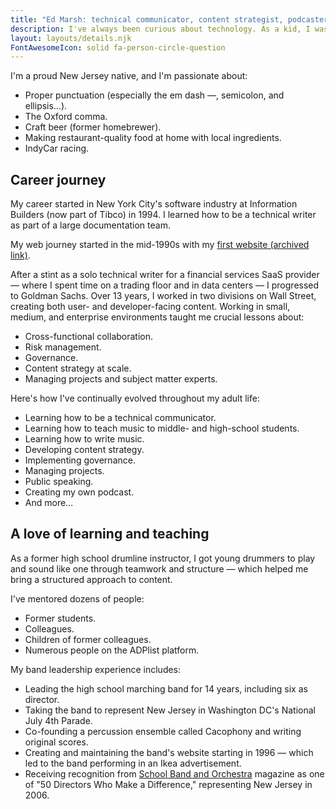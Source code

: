 ```yaml
---
title: "Ed Marsh: technical communicator, content strategist, podcaster, mentor"
description: I've always been curious about technology. As a kid, I was the one who pushed all the buttons to see what would happen. That curiosity led to some scolding and an award-winning career in technical communication.
layout: layouts/details.njk
FontAwesomeIcon: solid fa-person-circle-question
---
```


I'm a proud New Jersey native, and I'm passionate about:

- Proper punctuation (especially the em dash &mdash;, semicolon, and ellipsis&hellip;).
- The Oxford comma.
- Craft beer (former homebrewer).
- Making restaurant-quality food at home with local ingredients.
- IndyCar racing.

## Career journey

My career started in New York City's software industry at Information Builders (now part of Tibco) in 1994. I learned how to be a technical writer as part of a large documentation team.

My web journey started in the mid-1990s with my [first website (archived link)](https://web.archive.org/web/19991008110914/http://www.geocities.com/SoHo/Cafe/8299/frameset.html).

After a stint as a solo technical writer for a financial services SaaS provider &mdash; where I spent time on a trading floor and in data centers &mdash; I progressed to Goldman Sachs. Over 13 years, I worked in two divisions on Wall Street, creating both user- and developer-facing content. Working in small, medium, and enterprise environments taught me crucial lessons about:

- Cross-functional collaboration.
- Risk management.
- Governance.
- Content strategy at scale.
- Managing projects and subject matter experts.

Here's how I've continually evolved throughout my adult life:

- Learning how to be a technical communicator.
- Learning how to teach music to middle- and high-school students.
- Learning how to write music.
- Developing content strategy.
- Implementing governance.
- Managing projects.
- Public speaking.
- Creating my own podcast.
- And more&hellip;

## A love of learning and teaching

As a former high school drumline instructor, I got young drummers to play and sound like one through teamwork and structure &mdash; which helped me bring a structured approach to content.

I've mentored dozens of people:
- Former students.
- Colleagues.
- Children of former colleagues.
- Numerous people on the ADPlist platform.

My band leadership experience includes:
- Leading the high school marching band for 14 years, including six as director.
- Taking the band to represent New Jersey in Washington DC's National July 4th Parade.
- Co-founding a percussion ensemble called Cacophony and writing original scores.
- Creating and maintaining the band's website starting in 1996 &mdash; which led to the band performing in an Ikea advertisement.
- Receiving recognition from [School Band and Orchestra](http://www.sbomagazine.com/) magazine as one of "50 Directors Who Make a Difference," representing New Jersey in 2006.
